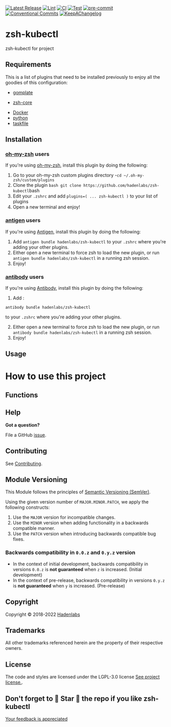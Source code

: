 <!--


  ** DO NOT EDIT THIS FILE
  **
  ** 1) Make all changes to `provision/generator/README.yaml`
  ** 2) Run`task readme` to rebuild this file.
  **
  ** (We maintain HUNDREDS of open source projects. This is how we maintain our sanity.)
  **


  -->

[![Latest Release](https://img.shields.io/github/release/hadenlabs/zsh-kubectl)](https://github.com/hadenlabs/zsh-kubectl/releases) [![Lint](https://img.shields.io/github/workflow/status/hadenlabs/zsh-kubectl/lint-code)](https://github.com/hadenlabs/zsh-kubectl/actions?workflow=lint-code) [![CI](https://img.shields.io/github/workflow/status/hadenlabs/zsh-kubectl/ci)](https://github.com/hadenlabs/zsh-kubectl/actions?workflow=ci) [![Test](https://img.shields.io/github/workflow/status/hadenlabs/zsh-kubectl/test)](https://github.com/hadenlabs/zsh-kubectl/actions?workflow=test) [![pre-commit](https://img.shields.io/badge/pre--commit-enabled-brightgreen?logo=pre-commit&logoColor=white)](https://github.com/pre-commit/pre-commit) [![Conventional Commits](https://img.shields.io/badge/Conventional%20Commits-1.0.0-yellow)](https://conventionalcommits.org) [![KeepAChangelog](https://img.shields.io/badge/changelog-Keep%20a%20Changelog%20v1.0.0-orange)](https://keepachangelog.com)

# zsh-kubectl

zsh-kubectl for project

## Requirements

This is a list of plugins that need to be installed previously to enjoy all the goodies of this configuration:

- [gomplate](https://github.com/hairyhenderson/gomplate)

* [zsh-core](https://github.com/hadenlabs/zsh-core)

- [Docker](https://www.docker.com)
- [python](https://www.python.org)
- [taskfile](https://github.com/go-task/task)

## Installation

<!-- Space: Projects -->
<!-- Parent: ZshKubectl -->
<!-- Title: Installation Oh-My-Zsh ZshKubectl -->

<!-- Label: ZshKubectl -->
<!-- Label: Project -->
<!-- Label: Installation -->
<!-- Label: Oh-My-Zsh -->
<!-- Include: ../../disclaimer.md -->
<!-- Include: ac:toc -->

### [oh-my-zsh](https://github.com/robbyrussell/oh-my-zsh) users

If you're using [oh-my-zsh](https://github.com/robbyrussell/oh-my-zsh), install this plugin by doing the following:

1.  Go to your oh-my-zsh custom plugins directory -`cd ~/.oh-my-zsh/custom/plugins`
2.  Clone the plugin `bash git clone https://github.com/hadenlabs/zsh-kubectl`bash
3.  Edit your `.zshrc` and add `plugins=( ... zsh-kubectl )` to your list of plugins
4.  Open a new terminal and enjoy!
    <!-- Space: Projects -->
    <!-- Parent: ZshKubectl -->
    <!-- Title: Installation Antigen ZshKubectl -->

<!-- Label: ZshKubectl -->
<!-- Label: Installation -->
<!-- Label: Antigen -->
<!-- Include: ../../disclaimer.md -->
<!-- Include: ac:toc -->

### [antigen](https://github.com/zsh-users/antigen) users

If you're using [Antigen](https://github.com/zsh-users/antigen), install this plugin by doing the following:

1.  Add `antigen bundle hadenlabs/zsh-kubectl` to your `.zshrc` where you're adding your other plugins.
2.  Either open a new terminal to force zsh to load the new plugin, or run `antigen bundle hadenlabs/zsh-kubectl` in a running zsh session.
3.  Enjoy!
    <!-- Space: Projects -->
    <!-- Parent: ZshKubectl -->
    <!-- Title: Installation Antibody ZshKubectl -->

<!-- Label: ZshKubectl -->
<!-- Label: Installation -->
<!-- Include: ../../disclaimer.md -->
<!-- Include: ac:toc -->

### [antibody](https://github.com/getantibody/antibody) users

If you're using [Antibody](https://github.com/getantibody/antibody), install this plugin by doing the following:

1.  Add :

```{.sourceCode .bash}
antibody bundle hadenlabs/zsh-kubectl
```

to your `.zshrc` where you're adding your other plugins.

2.  Either open a new terminal to force zsh to load the new plugin, or run `antibody bundle hadenlabs/zsh-kubectl` in a running zsh session.
3.  Enjoy!

## Usage

# How to use this project

 <!-- Space: Projects -->
<!-- Parent: ZshKubectl -->
<!-- Title: Functions ZshKubectl -->

<!-- Label: Functions -->
<!-- Include: disclaimer.md -->
<!-- Include: ac:toc -->

## Functions

## Help

**Got a question?**

File a GitHub [issue](https://github.com/hadenlabs/zsh-kubectl/issues).

## Contributing

See [Contributing](./docs/contributing.md).

## Module Versioning

This Module follows the principles of [Semantic Versioning (SemVer)](https://semver.org/).

Using the given version number of `MAJOR.MINOR.PATCH`, we apply the following constructs:

1. Use the `MAJOR` version for incompatible changes.
1. Use the `MINOR` version when adding functionality in a backwards compatible manner.
1. Use the `PATCH` version when introducing backwards compatible bug fixes.

### Backwards compatibility in `0.0.z` and `0.y.z` version

- In the context of initial development, backwards compatibility in versions `0.0.z` is **not guaranteed** when `z` is increased. (Initial development)
- In the context of pre-release, backwards compatibility in versions `0.y.z` is **not guaranteed** when `y` is increased. (Pre-release)

## Copyright

Copyright © 2018-2022 [Hadenlabs](https://hadenlabs.com)

## Trademarks

All other trademarks referenced herein are the property of their respective owners.

## License

The code and styles are licensed under the LGPL-3.0 license [See project license.](LICENSE).

## Don't forget to 🌟 Star 🌟 the repo if you like zsh-kubectl

[Your feedback is appreciated](https://github.com/hadenlabs/zsh-kubectl/issues)
